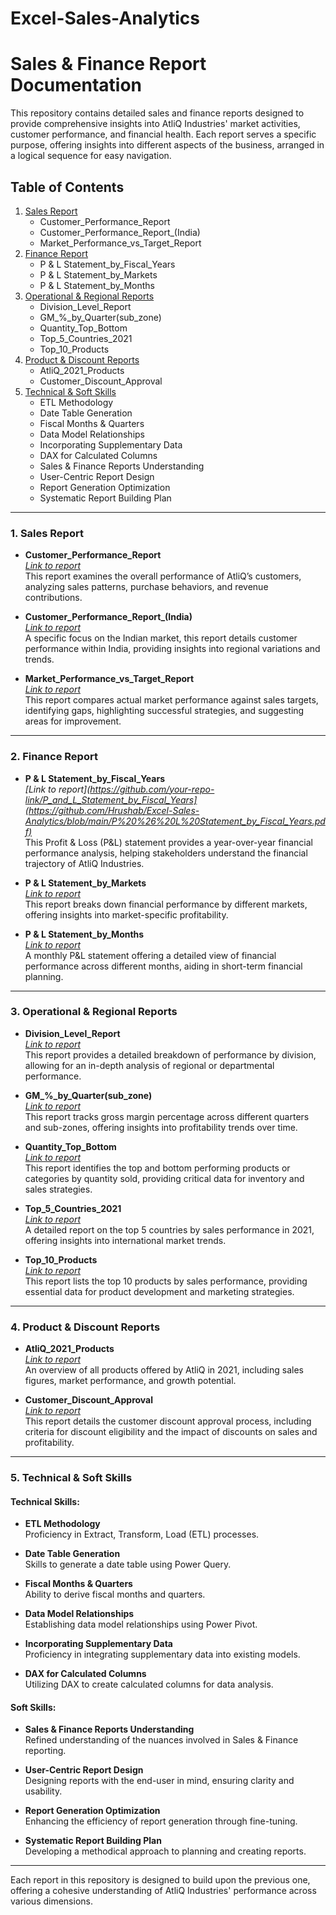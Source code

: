 # Excel-Sales-Analytics
# **Sales & Finance Report Documentation**

This repository contains detailed sales and finance reports designed to provide comprehensive insights into AtliQ Industries' market activities, customer performance, and financial health. Each report serves a specific purpose, offering insights into different aspects of the business, arranged in a logical sequence for easy navigation.

## **Table of Contents**

1. [Sales Report](#1-sales-report)
   - Customer_Performance_Report
   - Customer_Performance_Report_(India)
   - Market_Performance_vs_Target_Report
2. [Finance Report](#2-finance-report)
   - P & L Statement_by_Fiscal_Years
   - P & L Statement_by_Markets
   - P & L Statement_by_Months
3. [Operational & Regional Reports](#3-operational--regional-reports)
   - Division_Level_Report
   - GM_%_by_Quarter(sub_zone)
   - Quantity_Top_Bottom
   - Top_5_Countries_2021
   - Top_10_Products
4. [Product & Discount Reports](#4-product--discount-reports)
   - AtliQ_2021_Products
   - Customer_Discount_Approval
5. [Technical & Soft Skills](#5-technical--soft-skills)
   - ETL Methodology
   - Date Table Generation
   - Fiscal Months & Quarters
   - Data Model Relationships
   - Incorporating Supplementary Data
   - DAX for Calculated Columns
   - Sales & Finance Reports Understanding
   - User-Centric Report Design
   - Report Generation Optimization
   - Systematic Report Building Plan

---

### **1. Sales Report**

- **Customer_Performance_Report**  
  _[Link to report]([https://github.com/your-repo-link/Customer_Performance_Report](https://github.com/Hrushab/Excel-Sales-Analytics/blob/main/Customer_Performance_Report.pdf))_  
  This report examines the overall performance of AtliQ’s customers, analyzing sales patterns, purchase behaviors, and revenue contributions.

- **Customer_Performance_Report_(India)**  
  _[Link to report]([https://github.com/your-repo-link/Customer_Performance_Report_India](https://github.com/Hrushab/Excel-Sales-Analytics/blob/main/Customer_Performance_Report_(India).pdf))_  
  A specific focus on the Indian market, this report details customer performance within India, providing insights into regional variations and trends.

- **Market_Performance_vs_Target_Report**  
  _[Link to report]([https://github.com/your-repo-link/Market_Performance_vs_Target_Report](https://github.com/Hrushab/Excel-Sales-Analytics/blob/main/Market_Performance_vs_Target_Report.pdf))_  
  This report compares actual market performance against sales targets, identifying gaps, highlighting successful strategies, and suggesting areas for improvement.

---

### **2. Finance Report**

- **P & L Statement_by_Fiscal_Years**  
  _[Link to report](https://github.com/your-repo-link/P_and_L_Statement_by_Fiscal_Years](https://github.com/Hrushab/Excel-Sales-Analytics/blob/main/P%20%26%20L%20Statement_by_Fiscal_Years.pdf)_  
  This Profit & Loss (P&L) statement provides a year-over-year financial performance analysis, helping stakeholders understand the financial trajectory of AtliQ Industries.

- **P & L Statement_by_Markets**  
  _[Link to report]([https://github.com/your-repo-link/P_and_L_Statement_by_Markets](https://github.com/Hrushab/Excel-Sales-Analytics/blob/main/P%20%26%20L%20Statement_by_Markets.pdf))_  
  This report breaks down financial performance by different markets, offering insights into market-specific profitability.

- **P & L Statement_by_Months**  
  _[Link to report]([https://github.com/your-repo-link/P_and_L_Statement_by_Months](https://github.com/Hrushab/Excel-Sales-Analytics/blob/main/P%20%26%20L%20Statement_by_Months.pdf))_  
  A monthly P&L statement offering a detailed view of financial performance across different months, aiding in short-term financial planning.

---

### **3. Operational & Regional Reports**

- **Division_Level_Report**  
  _[Link to report]([https://github.com/your-repo-link/Division_Level_Report](https://github.com/Hrushab/Excel-Sales-Analytics/blob/main/Division_Level_Report.pdf))_  
  This report provides a detailed breakdown of performance by division, allowing for an in-depth analysis of regional or departmental performance.

- **GM_%_by_Quarter(sub_zone)**  
  _[Link to report]([https://github.com/your-repo-link/GM_Percentage_by_Quarter_Sub_Zone](https://github.com/Hrushab/Excel-Sales-Analytics/blob/main/GM_%25_by_Quarter(sub_zone).pdf))_  
  This report tracks gross margin percentage across different quarters and sub-zones, offering insights into profitability trends over time.

- **Quantity_Top_Bottom**  
  _[Link to report]([https://github.com/your-repo-link/Quantity_Top_Bottom](https://github.com/Hrushab/Excel-Sales-Analytics/blob/main/Quantity_Top_Bottom.pdf))_  
  This report identifies the top and bottom performing products or categories by quantity sold, providing critical data for inventory and sales strategies.

- **Top_5_Countries_2021**  
  _[Link to report]([https://github.com/your-repo-link/Top_5_Countries_2021](https://github.com/Hrushab/Excel-Sales-Analytics/blob/main/Top_5_Countries_2021.pdf))_  
  A detailed report on the top 5 countries by sales performance in 2021, offering insights into international market trends.

- **Top_10_Products**  
  _[Link to report]([https://github.com/your-repo-link/Top_10_Products](https://github.com/Hrushab/Excel-Sales-Analytics/blob/main/Top_10_Products.pdf))_  
  This report lists the top 10 products by sales performance, providing essential data for product development and marketing strategies.

---

### **4. Product & Discount Reports**

- **AtliQ_2021_Products**  
  _[Link to report]([https://github.com/your-repo-link/AtliQ_2021_Products](https://github.com/Hrushab/Excel-Sales-Analytics/blob/main/AtliQ_2021_Products.pdf))_  
  An overview of all products offered by AtliQ in 2021, including sales figures, market performance, and growth potential.

- **Customer_Discount_Approval**  
  _[Link to report]([https://github.com/your-repo-link/Customer_Discount_Approval](https://github.com/Hrushab/Excel-Sales-Analytics/blob/main/Customer_Discount_Approval.pdf))_  
  This report details the customer discount approval process, including criteria for discount eligibility and the impact of discounts on sales and profitability.

---

### **5. Technical & Soft Skills**

#### **Technical Skills:**

- **ETL Methodology**  
  Proficiency in Extract, Transform, Load (ETL) processes.

- **Date Table Generation**  
  Skills to generate a date table using Power Query.

- **Fiscal Months & Quarters**  
  Ability to derive fiscal months and quarters.

- **Data Model Relationships**  
  Establishing data model relationships using Power Pivot.

- **Incorporating Supplementary Data**  
  Proficiency in integrating supplementary data into existing models.

- **DAX for Calculated Columns**  
  Utilizing DAX to create calculated columns for data analysis.

#### **Soft Skills:**

- **Sales & Finance Reports Understanding**  
  Refined understanding of the nuances involved in Sales & Finance reporting.

- **User-Centric Report Design**  
  Designing reports with the end-user in mind, ensuring clarity and usability.

- **Report Generation Optimization**  
  Enhancing the efficiency of report generation through fine-tuning.

- **Systematic Report Building Plan**  
  Developing a methodical approach to planning and creating reports.

---

Each report in this repository is designed to build upon the previous one, offering a cohesive understanding of AtliQ Industries' performance across various dimensions.
